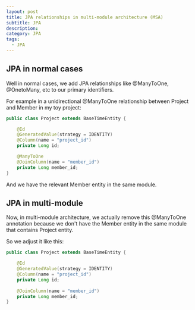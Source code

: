 ```yaml
---
layout: post
title: JPA relationships in multi-module architecture (MSA)
subtitle: JPA
description: 
category: JPA
tags:
  - JPA
---
```


## JPA in normal cases
Well in normal cases, we add JPA relationships like @ManyToOne, 
@OnetoMany, etc to our primary identifiers.

For example in a unidirectional @ManyToOne relationship between Project
and Member in my toy project:

```java
public class Project extends BaseTimeEntity {

    @Id
    @GeneratedValue(strategy = IDENTITY)
    @Column(name = "project_id")
    private Long id;

    @ManyToOne
    @JoinColumn(name = "member_id")
    private Long member_id;
}
```

And we have the relevant Member entity in the same module.

## JPA in multi-module
Now, in multi-module architecture, we actually remove this 
@ManyToOne annotation because we don't have the Member entity
in the same module that contains Project entity.

So we adjust it like this:

```java
public class Project extends BaseTimeEntity {

    @Id
    @GeneratedValue(strategy = IDENTITY)
    @Column(name = "project_id")
    private Long id;
    
    @JoinColumn(name = "member_id")
    private Long member_id;
}
```

